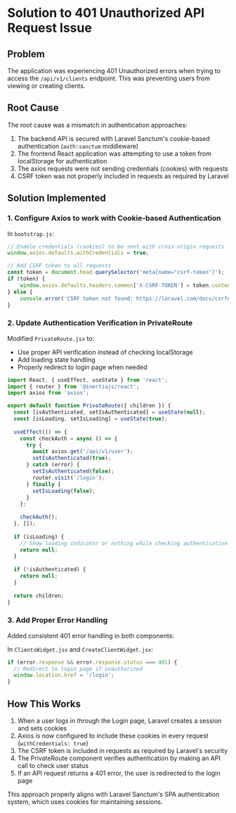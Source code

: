 # Solution to 401 Unauthorized API Request Issue

## Problem
The application was experiencing 401 Unauthorized errors when trying to access the `/api/v1/clients` endpoint. This was preventing users from viewing or creating clients.

## Root Cause
The root cause was a mismatch in authentication approaches:

1. The backend API is secured with Laravel Sanctum's cookie-based authentication (`auth:sanctum` middleware)
2. The frontend React application was attempting to use a token from localStorage for authentication
3. The axios requests were not sending credentials (cookies) with requests
4. CSRF token was not properly included in requests as required by Laravel

## Solution Implemented

### 1. Configure Axios to work with Cookie-based Authentication

In `bootstrap.js`:
```javascript
// Enable credentials (cookies) to be sent with cross-origin requests
window.axios.defaults.withCredentials = true;

// Add CSRF token to all requests
const token = document.head.querySelector('meta[name="csrf-token"]');
if (token) {
    window.axios.defaults.headers.common['X-CSRF-TOKEN'] = token.content;
} else {
    console.error('CSRF token not found: https://laravel.com/docs/csrf#csrf-x-csrf-token');
}
```

### 2. Update Authentication Verification in PrivateRoute

Modified `PrivateRoute.jsx` to:
- Use proper API verification instead of checking localStorage
- Add loading state handling
- Properly redirect to login page when needed

```javascript
import React, { useEffect, useState } from 'react';
import { router } from '@inertiajs/react';
import axios from 'axios';

export default function PrivateRoute({ children }) {
  const [isAuthenticated, setIsAuthenticated] = useState(null);
  const [isLoading, setIsLoading] = useState(true);
  
  useEffect(() => {
    const checkAuth = async () => {
      try {
        await axios.get('/api/v1/user');
        setIsAuthenticated(true);
      } catch (error) {
        setIsAuthenticated(false);
        router.visit('/login');
      } finally {
        setIsLoading(false);
      }
    };
    
    checkAuth();
  }, []);
  
  if (isLoading) {
    // Show loading indicator or nothing while checking authentication
    return null;
  }
  
  if (!isAuthenticated) {
    return null;
  }
  
  return children;
}
```

### 3. Add Proper Error Handling

Added consistent 401 error handling in both components:

In `ClientsWidget.jsx` and `CreateClientWidget.jsx`:
```javascript
if (error.response && error.response.status === 401) {
  // Redirect to login page if unauthorized
  window.location.href = '/login';
}
```

## How This Works

1. When a user logs in through the Login page, Laravel creates a session and sets cookies
2. Axios is now configured to include these cookies in every request (`withCredentials: true`)
3. The CSRF token is included in requests as required by Laravel's security
4. The PrivateRoute component verifies authentication by making an API call to check user status
5. If an API request returns a 401 error, the user is redirected to the login page

This approach properly aligns with Laravel Sanctum's SPA authentication system, which uses cookies for maintaining sessions.